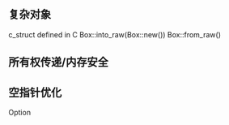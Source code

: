 ## 复杂对象
c_struct defined in C
Box::into_raw(Box::new())
Box::from_raw()

## 所有权传递/内存安全

## 空指针优化
Option<T>
